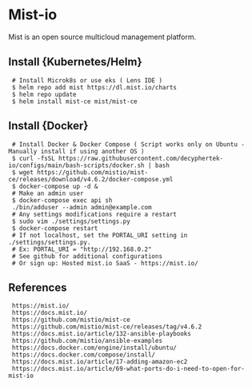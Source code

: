 Mist-io
=====

Mist is an open source multicloud management platform.

Install {Kubernetes/Helm}
--------------------------

     # Install Microk8s or use eks ( Lens IDE ) 
     $ helm repo add mist https://dl.mist.io/charts 
     $ helm repo update 
     $ helm install mist-ce mist/mist-ce

Install {Docker}
----------------

     # Install Docker & Docker Compose ( Script works only on Ubuntu - Manually install if using another OS )
     $ curl -fsSL https://raw.githubusercontent.com/decyphertek-io/configs/main/bash-scripts/docker.sh | bash
     $ wget https://github.com/mistio/mist-ce/releases/download/v4.6.2/docker-compose.yml
     $ docker-compose up -d &
     # Make an admin user
     $ docker-compose exec api sh
     ./bin/adduser --admin admin@example.com
     # Any settings modifications require a restart
     $ sudo vim ./settings/settings.py
     $ docker-compose restart
     # If not localhost, set the PORTAL_URI setting in ./settings/settings.py.
     # Ex: PORTAL_URI = "http://192.168.0.2"
     # See github for additional configurations
     # Or sign up: Hosted mist.io SaaS - https://mist.io/
     

References
-----------

     https://mist.io/
     https://docs.mist.io/
     https://github.com/mistio/mist-ce
     https://github.com/mistio/mist-ce/releases/tag/v4.6.2
     https://docs.mist.io/article/132-ansible-playbooks
     https://github.com/mistio/ansible-examples
     https://docs.docker.com/engine/install/ubuntu/
     https://docs.docker.com/compose/install/
     https://docs.mist.io/article/17-adding-amazon-ec2
     https://docs.mist.io/article/69-what-ports-do-i-need-to-open-for-mist-io

